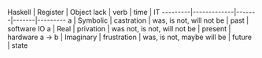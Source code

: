 
Haskell | Register | Object lack | verb  | time | IT
---------|-------------|-------|-------|---------
a | Symbolic | castration  |  was, is not, will not be  |   past | software
IO a | Real | privation | was not, is not, will not be  | present | hardware
a -> b | Imaginary | frustration | was, is not, maybe will be | future | state

